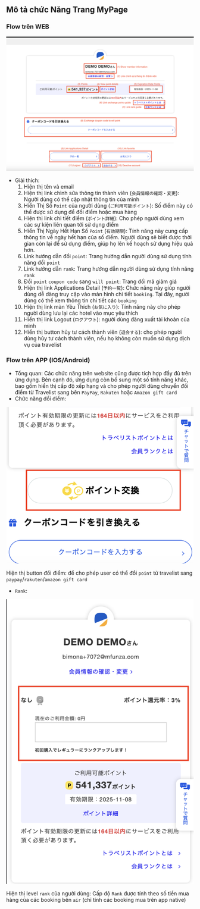 
## Mô tả chức Năng Trang MyPage
### Flow trên WEB
![Mypage Flow](mypage.png)

- Giải thích:
    1. Hiện thị tên và email
    2. Hiện thị link chỉnh sửa thông tin thành viên (`会員情報の確認・変更`): Người dùng có thể cập nhật thông tin của mình
    3. Hiển Thị Số `Point` của người dùng (`ご利用可能ポイント`): Số điểm này có thể được sử dụng để đổi điểm hoặc mua hàng
    4. Hiện thị link chi tiết điểm (`ポイント詳細`): Cho phép người dùng xem các sự kiện liên quan tới sử dụng điểm
    5. Hiển Thị Ngày Hết Hạn Số `Point` (`有効期限`): Tính năng này cung cấp thông tin về ngày hết hạn của số điểm. Người dùng sẽ biết được thời gian còn lại để sử dụng điểm, giúp họ lên kế hoạch sử dụng hiệu quả hơn.
    6. Link hướng dẫn đổi `point`: Trang hướng dẫn người dùng sử dụng tính năng đổi `point`
    7. Link hướng dẫn `rank`: Trang hướng dẫn người dùng sử dụng tính năng `rank`
    8. Đổi `point` `coupon code` sang `will point`: Trang đổi mã giảm giá
    9. Hiện thị link Applications Detail (`予約一覧`): Chức năng này giúp người dùng dễ dàng truy cập vào màn hình chi tiết `booking`. Tại đây, người dùng có thể xem thông tin chi tiết các `booking`
    10. Hiện thị link màn Yêu Thích (`お気に入り`): Tính năng này cho phép người dùng lưu lại các hotel vào mục yêu thích
    11. Hiển thị link Logout (`ログアウト`): người dùng đăng xuất tài khoản của mình
    12. Hiển thị button hủy tư cách thành viên (`退会する`): cho phép người dùng hủy tư cách thành viên, nếu họ không còn muốn sử dụng dịch vụ của travelist

### Flow trên APP (IOS/Android)
- Tổng quan: Các chức năng trên website cũng được tích hợp đầy đủ trên ứng dụng. Bên cạnh đó, ứng dụng còn bổ sung một số tính năng khác, bao gồm hiển thị cấp độ xếp hạng và cho phép người dùng chuyển đổi điểm từ Travelist sang bên `PayPay`, `Rakuten` hoặc `Amazon gift card`
- Chức năng đổi điểm:

![Alt text](exchange.png)

Hiện thị button đổi điểm: để cho phép user có thể đổi `point` từ travelist sang `paypay`/`rakuten`/`amazon gift card`

- `Rank`:

![Rank](rank.png)

Hiện thị level `rank` của người dùng: Cấp độ `Rank` được tính theo số tiền mua hàng của các booking bên `air` (chỉ tính các booking mua trên app native)
